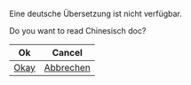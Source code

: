 Eine deutsche Übersetzung ist nicht verfügbar.

Do you want to read Chinesisch doc?

| Ok                      | Cancel                          |
| ----------------------- | ------------------------------- |
| [Okay](../zh/readme.md) | [Abbrechen](../../../Readme.md) |
